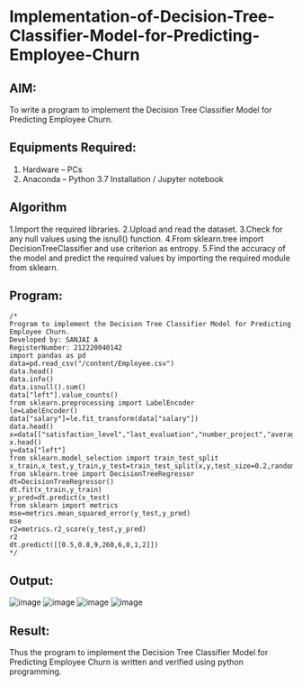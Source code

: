 # Implementation-of-Decision-Tree-Classifier-Model-for-Predicting-Employee-Churn

## AIM:
To write a program to implement the Decision Tree Classifier Model for Predicting Employee Churn.

## Equipments Required:
1. Hardware – PCs
2. Anaconda – Python 3.7 Installation / Jupyter notebook

## Algorithm
1.Import the required libraries.
2.Upload and read the dataset.
3.Check for any null values using the isnull() function.
4.From sklearn.tree import DecisionTreeClassifier and use criterion as entropy.
5.Find the accuracy of the model and predict the required values by importing the required module from sklearn.

## Program:
```
/*
Program to implement the Decision Tree Classifier Model for Predicting Employee Churn.
Developed by: SANJAI A
RegisterNumber: 212220040142
import pandas as pd
data=pd.read_csv("/content/Employee.csv")
data.head()
data.info()
data.isnull().sum()
data["left"].value_counts()
from sklearn.preprocessing import LabelEncoder
le=LabelEncoder()
data["salary"]=le.fit_transform(data["salary"])
data.head()
x=data[["satisfaction_level","last_evaluation","number_project","average_montly_hours","time_spend_company","Work_accident","promotion_last_5years","salary"]]
x.head()
y=data["left"]
from sklearn.model_selection import train_test_split
x_train,x_test,y_train,y_test=train_test_split(x,y,test_size=0.2,random_state=100)
from sklearn.tree import DecisionTreeRegressor
dt=DecisionTreeRegressor()
dt.fit(x_train,y_train)
y_pred=dt.predict(x_test)
from sklearn import metrics
mse=metrics.mean_squared_error(y_test,y_pred)
mse
r2=metrics.r2_score(y_test,y_pred)
r2
dt.predict([[0.5,0.8,9,260,6,0,1,2]])
*/
```

## Output:
![image](https://user-images.githubusercontent.com/95969295/198567871-e5ff868c-282d-47d3-ae01-d0f30ad843d5.png)
![image](https://user-images.githubusercontent.com/95969295/198568025-8624ebe1-cecb-4447-bcfb-3a5dea012bb2.png)
![image](https://user-images.githubusercontent.com/95969295/198568146-b58d7467-f52b-41dd-8b87-2afe170550b3.png)
![image](https://user-images.githubusercontent.com/95969295/198568261-6adeda19-5f77-4e1e-8ee2-a5e12833a95b.png)



## Result:
Thus the program to implement the  Decision Tree Classifier Model for Predicting Employee Churn is written and verified using python programming.
